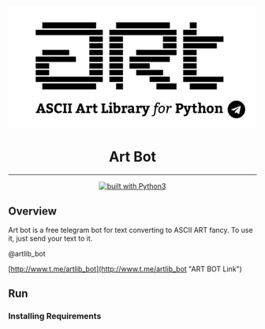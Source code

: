 <div align="center">

<img src="otherfiles/logo.png"></img>
<h1>Art Bot</h1>

<hr/>
<a href="https://www.python.org/"><img src="https://img.shields.io/badge/built%20with-Python3-green.svg" alt="built with Python3" /></a>
</div>		

## Overview	

Art bot is a free telegram bot for text converting to ASCII ART fancy.
To use it, just send your text to it.

@artlib_bot

[http://www.t.me/artlib_bot](http://www.t.me/artlib_bot "ART BOT Link")


## Run

### Installing Requirements
